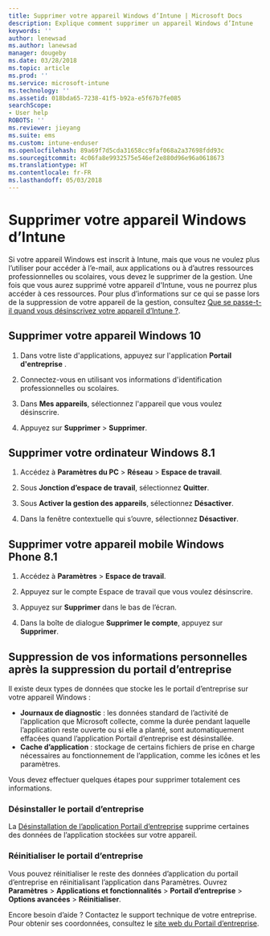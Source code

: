 ```yaml
---
title: Supprimer votre appareil Windows d’Intune | Microsoft Docs
description: Explique comment supprimer un appareil Windows d’Intune
keywords: ''
author: lenewsad
ms.author: lanewsad
manager: dougeby
ms.date: 03/28/2018
ms.topic: article
ms.prod: ''
ms.service: microsoft-intune
ms.technology: ''
ms.assetid: 018bda65-7238-41f5-b92a-e5f67b7fe085
searchScope:
- User help
ROBOTS: ''
ms.reviewer: jieyang
ms.suite: ems
ms.custom: intune-enduser
ms.openlocfilehash: 89a69f7d5cda31658cc9faf068a2a37698fdd93c
ms.sourcegitcommit: 4c06fa8e9932575e546ef2e880d96e96a0618673
ms.translationtype: HT
ms.contentlocale: fr-FR
ms.lasthandoff: 05/03/2018
---
```

# <a name="remove-your-windows-device-from-intune"></a>Supprimer votre appareil Windows d’Intune

Si votre appareil Windows est inscrit à Intune, mais que vous ne voulez plus l’utiliser pour accéder à l’e-mail, aux applications ou à d’autres ressources professionnelles ou scolaires, vous devez le supprimer de la gestion. Une fois que vous aurez supprimé votre appareil d'Intune, vous ne pourrez plus accéder à ces ressources. Pour plus d’informations sur ce qui se passe lors de la suppression de votre appareil de la gestion, consultez [Que se passe-t-il quand vous désinscrivez votre appareil d’Intune ?](what-happens-if-you-unenroll-your-device-from-intune-windows.md).

## <a name="remove-your-windows-10-device"></a>Supprimer votre appareil Windows 10

1.  Dans votre liste d'applications, appuyez sur l'application **Portail d'entreprise** .

2.  Connectez-vous en utilisant vos informations d'identification professionnelles ou scolaires.

3.  Dans **Mes appareils**, sélectionnez l'appareil que vous voulez désinscrire.

4.  Appuyez sur **Supprimer** &gt; **Supprimer**.

## <a name="remove-your-windows-81-computer"></a>Supprimer votre ordinateur Windows 8.1

1.  Accédez à **Paramètres du PC** &gt; **Réseau** &gt; **Espace de travail**.

2.  Sous **Jonction d’espace de travail**, sélectionnez **Quitter**.

3.  Sous **Activer la gestion des appareils**, sélectionnez **Désactiver**.

4.  Dans la fenêtre contextuelle qui s’ouvre, sélectionnez **Désactiver**.

## <a name="remove-your-windows-phone-81-mobile-device"></a>Supprimer votre appareil mobile Windows Phone 8.1

1.  Accédez à **Paramètres** &gt; **Espace de travail**.

2.  Appuyez sur le compte Espace de travail que vous voulez désinscrire.

3.  Appuyez sur **Supprimer** dans le bas de l’écran.

4.  Dans la boîte de dialogue **Supprimer le compte**, appuyez sur **Supprimer**.

## <a name="removing-your-personal-information-after-removing-the-company-portal"></a>Suppression de vos informations personnelles après la suppression du portail d’entreprise

Il existe deux types de données que stocke les le portail d’entreprise sur votre appareil Windows :

-   **Journaux de diagnostic** : les données standard de l’activité de l’application que Microsoft collecte, comme la durée pendant laquelle l’application reste ouverte ou si elle a planté, sont automatiquement effacées quand l’application Portail d’entreprise est désinstallée.
-   **Cache d’application** : stockage de certains fichiers de prise en charge nécessaires au fonctionnement de l’application, comme les icônes et les paramètres.

Vous devez effectuer quelques étapes pour supprimer totalement ces informations.

### <a name="uninstall-the-company-portal"></a>Désinstaller le portail d’entreprise  

La [Désinstallation de l’application Portail d’entreprise](https://support.microsoft.com/help/4028003/windows-10-uninstall-apps-and-programs) supprime certaines des données de l’application stockées sur votre appareil.  

### <a name="reset-the-company-portal"></a>Réinitialiser le portail d’entreprise

Vous pouvez réinitialiser le reste des données d’application du portail d’entreprise en réinitialisant l’application dans Paramètres. Ouvrez **Paramètres** > **Applications et fonctionnalités** > **Portail d’entreprise** > **Options avancées**  >  **Réinitialiser**.

Encore besoin d’aide ? Contactez le support technique de votre entreprise. Pour obtenir ses coordonnées, consultez le [site web du Portail d’entreprise](https://portal.manage.microsoft.com#HelpDeskDialog).
